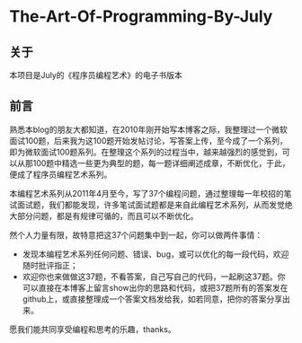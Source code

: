 The-Art-Of-Programming-By-July
==============================

## 关于
本项目是July的《程序员编程艺术》的电子书版本

## 前言

熟悉本blog的朋友大都知道，在2010年刚开始写本博客之际，我整理过一个微软面试100题，后来我为这100题开始发帖讨论，写答案上传，至今成了一个系列，即为微软面试100题系列。在整理这个系列的过程当中，越来越强烈的感觉到，可以从那100题中精选一些更为典型的题，每一题详细阐述成章，不断优化，于此，便成了程序员编程艺术系列。

本编程艺术系列从2011年4月至今，写了37个编程问题，通过整理每一年校招的笔试面试题，我们都能发现，许多笔试面试题都是来自此编程艺术系列，从而发觉绝大部分问题，都是有规律可循的，而且可以不断优化。

然个人力量有限，故特意把这37个问题集中到一起，你可以做两件事情：

   - 发现本编程艺术系列任何问题、错误、bug，或可以优化的每一段代码，欢迎随时批评指正；
   - 欢迎你也来做做这37题，不看答案，自己写自己的代码，一起刷这37题。你可以直接在本博客上留言show出你的思路和代码，或把37题所有的答案发在github上，或直接整理成一个答案文档发给我，如若同意，把你的答案分享出来。
 
 
愿我们能共同享受编程和思考的乐趣，thanks。


